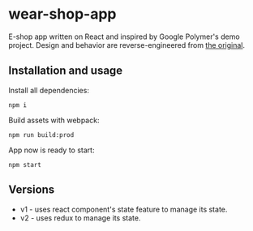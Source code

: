 # wear-shop-app
E-shop app written on React and inspired by Google Polymer's demo project. Design and behavior are reverse-engineered from [the original](https://shop.polymer-project.org/).

## Installation and usage
Install all dependencies:
```
npm i
```

Build assets with webpack:
```
npm run build:prod
```

App now is ready to start:
```
npm start
```

## Versions

- v1 - uses react component's state feature to manage its state.
- v2 - uses redux to manage its state.
